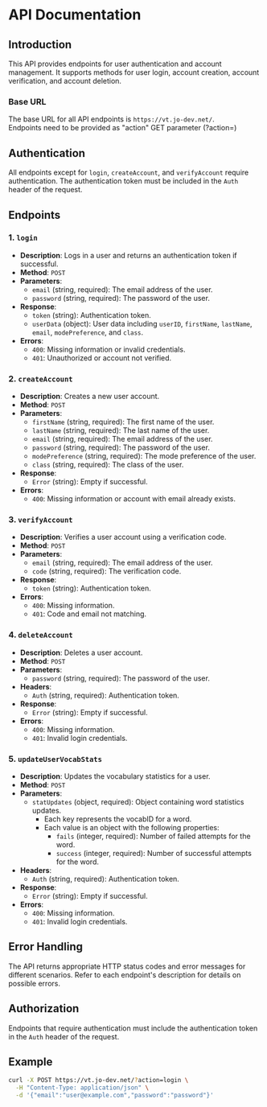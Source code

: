 # API Documentation

## Introduction

This API provides endpoints for user authentication and account management. It supports methods for user login, account creation, account verification, and account deletion.

### Base URL

The base URL for all API endpoints is `https://vt.jo-dev.net/`.  
Endpoints need to be provided as "action" GET parameter (?action=)

## Authentication

All endpoints except for `login`, `createAccount`, and `verifyAccount` require authentication. The authentication token must be included in the `Auth` header of the request.

## Endpoints

### 1. `login`

- **Description**: Logs in a user and returns an authentication token if successful.
- **Method**: `POST`
- **Parameters**:
  - `email` (string, required): The email address of the user.
  - `password` (string, required): The password of the user.
- **Response**:
  - `token` (string): Authentication token.
  - `userData` (object): User data including `userID`, `firstName`, `lastName`, `email`, `modePreference`, and `class`.
- **Errors**:
  - `400`: Missing information or invalid credentials.
  - `401`: Unauthorized or account not verified.

### 2. `createAccount`

- **Description**: Creates a new user account.
- **Method**: `POST`
- **Parameters**:
  - `firstName` (string, required): The first name of the user.
  - `lastName` (string, required): The last name of the user.
  - `email` (string, required): The email address of the user.
  - `password` (string, required): The password of the user.
  - `modePreference` (string, required): The mode preference of the user.
  - `class` (string, required): The class of the user.
- **Response**:
  - `Error` (string): Empty if successful.
- **Errors**:
  - `400`: Missing information or account with email already exists.

### 3. `verifyAccount`

- **Description**: Verifies a user account using a verification code.
- **Method**: `POST`
- **Parameters**:
  - `email` (string, required): The email address of the user.
  - `code` (string, required): The verification code.
- **Response**:
  - `token` (string): Authentication token.
- **Errors**:
  - `400`: Missing information.
  - `401`: Code and email not matching.

### 4. `deleteAccount`

- **Description**: Deletes a user account.
- **Method**: `POST`
- **Parameters**:
  - `password` (string, required): The password of the user.
- **Headers**:
  - `Auth` (string, required): Authentication token.
- **Response**:
  - `Error` (string): Empty if successful.
- **Errors**:
  - `400`: Missing information.
  - `401`: Invalid login credentials.

### 5. `updateUserVocabStats`

- **Description**: Updates the vocabulary statistics for a user.
- **Method**: `POST`
- **Parameters**:
  - `statUpdates` (object, required): Object containing word statistics updates.
    - Each key represents the vocabID for a word.
    - Each value is an object with the following properties:
      - `fails` (integer, required): Number of failed attempts for the word.
      - `success` (integer, required): Number of successful attempts for the word.
- **Headers**:
  - `Auth` (string, required): Authentication token.
- **Response**:
  - `Error` (string): Empty if successful.
- **Errors**:
  - `400`: Missing information.
  - `401`: Invalid login credentials.

## Error Handling

The API returns appropriate HTTP status codes and error messages for different scenarios. Refer to each endpoint's description for details on possible errors.

## Authorization

Endpoints that require authentication must include the authentication token in the `Auth` header of the request.

## Example

```bash
curl -X POST https://vt.jo-dev.net/?action=login \
  -H "Content-Type: application/json" \
  -d '{"email":"user@example.com","password":"password"}'
```
